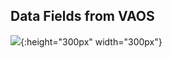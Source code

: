 
## Data Fields from VAOS


![](https://user-images.githubusercontent.com/11604461/89568936-068a3600-d7f2-11ea-9a6f-8643c3d3ea58.png){:height="300px" width="300px"}
